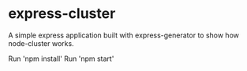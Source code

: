 # express-cluster

A simple express application built with express-generator to show how node-cluster works.

Run 'npm install'
Run 'npm start'
